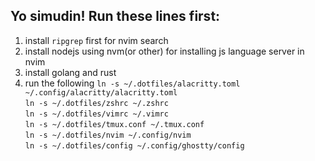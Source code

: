 ## Yo simudin! Run these lines first:

1. install `ripgrep` first for nvim search
2. install nodejs using nvm(or other) for installing js language server in nvim
3. install golang and rust
4. run the following
    `ln -s ~/.dotfiles/alacritty.toml ~/.config/alacritty/alacritty.toml`\
    `ln -s ~/.dotfiles/zshrc ~/.zshrc`\
    `ln -s ~/.dotfiles/vimrc ~/.vimrc`\
    `ln -s ~/.dotfiles/tmux.conf ~/.tmux.conf`\
    `ln -s ~/.dotfiles/nvim ~/.config/nvim`\
    `ln -s ~/.dotfiles/config ~/.config/ghostty/config`
